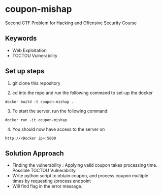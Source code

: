 # coupon-mishap
Second CTF Problem for Hacking and Offensive Security Course

## Keywords
- Web Exploitation
- TOCTOU Vulnerability


## Set up steps

1) git clone this repository

2) cd into the repo and run the following command to set-up the docker
```
docker build -t coupon-mishap .
```

3) To start the server, run the following command
```
docker run -it coupon-mishap
```

4) You should now have access to the server on
```
http://<Docker ip>:5000
```


## Solution Approach

- Finding the vulnerability : Applying valid coupon takes processing time. Possible TOCTOU Vulnerability.
- Write python script to obtain coupon, and process coupon multiple times by requesting /process endpoint
- Will find flag in the error message.    